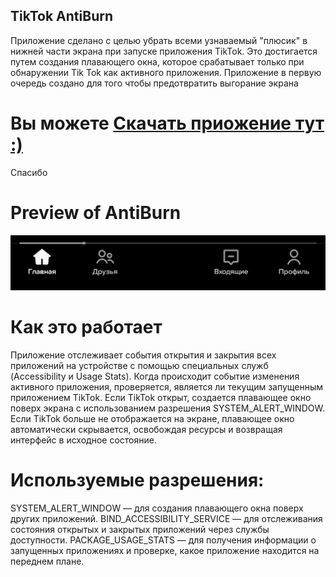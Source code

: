 ## TikTok AntiBurn

Приложение сделано с целью убрать всеми узнаваемый "плюсик" в нижней части экрана при запуске приложения TikTok.
Это достигается путем создания плавающего окна, которое срабатывает только при обнаружении Tik Tok как активного приложения.
Приложение в первую очередь создано для того чтобы предотвратить выгорание экрана

# Вы можете [Скачать приожение тут :)](https://github.com/0mnr0/TikTokAntiBurn/releases)
Спасибо


# Preview of AntiBurn
![image](https://github.com/0mnr0/TikTokAntiBurn/blob/master/app/sampledata/tt_screenshot.png?raw=true)


# Как это работает
Приложение отслеживает события открытия и закрытия всех приложений на устройстве с помощью специальных служб (Accessibility и Usage Stats).
Когда происходит событие изменения активного приложения, проверяется, является ли текущим запущенным приложением TikTok.
Если TikTok открыт, создается плавающее окно поверх экрана с использованием разрешения SYSTEM_ALERT_WINDOW.
Если TikTok больше не отображается на экране, плавающее окно автоматически скрывается, освобождая ресурсы и возвращая интерфейс в исходное состояние.




# Используемые разрешения:
SYSTEM_ALERT_WINDOW — для создания плавающего окна поверх других приложений.
BIND_ACCESSIBILITY_SERVICE — для отслеживания состояния открытых и закрытых приложений через службы доступности.
PACKAGE_USAGE_STATS — для получения информации о запущенных приложениях и проверке, какое приложение находится на переднем плане.
